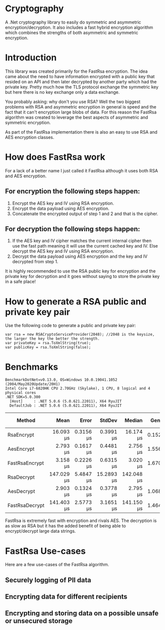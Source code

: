 # Cryptography
A .Net cryptography library to easily do symmetric and asymmetric encryption/decryption. It also includes a fast hybrid encryption algorithm which combines the strengths of both asymmetric and symmetric encryption.

# Introduction
This library was created primarily for the FastRsa encryption. The idea came about the need to have information encrypted with a public key that resided on an API and then later decrypted by another party which had the private key. Pretty much how the TLS protocol exchange the symmetric key but here there is no key exchange only a data exchange.

You probably asking: why don't you use RSA? Well the two biggest problems with RSA and asymmetric encryption in general is speed and the fact that it can't encryption large blobs of data. For this reason the FastRsa algorithm was created to leverage the best aspects of asymmetric and symmetric encryption. 

As part of the FastRsa implementation there is also an easy to use RSA and AES encryption classes.

# How does FastRsa work
For a lack of a better name I just called it FastRsa although it uses both RSA and AES encryption. 

## For encryption the following steps happen:
1. Encrypt the AES key and IV using RSA encryption.
2. Encrypt the data payload using AES encryption.
3. Concatenate the encrypted output of step 1 and 2 and that is the cipher.

## For decryption the following steps happen:
1. If the AES key and IV cipher matches the current internal cipher then use the fast path meaning it will use the current cached key and IV. Else decrypt the AES key and IV using RSA encryption.
2. Decrypt the data payload using AES encryption and the key and IV decrypted from step 1.

It is highly recommended to use the RSA public key for encryption and the private key for decryption and it goes without saying to store the private key in a safe place!

# How to generate a RSA public and private key pair
Use the following code to generate a public and private key pair:
```
var rsa = new RSACryptoServiceProvider(2048); //2048 is the keysize, the larger the key the better the strength.
var privateKey = rsa.ToXmlString(true);
var publicKey = rsa.ToXmlString(false);
```

# Benchmarks
```
BenchmarkDotNet=v0.13.0, OS=Windows 10.0.19041.1052 (2004/May2020Update/20H1)
Intel Core i7-6820HK CPU 2.70GHz (Skylake), 1 CPU, 8 logical and 4 physical cores
.NET SDK=5.0.300
  [Host]     : .NET 5.0.6 (5.0.621.22011), X64 RyuJIT
  DefaultJob : .NET 5.0.6 (5.0.621.22011), X64 RyuJIT

```
|                       Method |       Mean |     Error |     StdDev |     Median |  Gen 0 | Gen 1 | Gen 2 | Allocated |
|----------------------------- |-----------:|----------:|-----------:|-----------:|-------:|------:|------:|----------:|
|                   RsaEncrypt |  16.093 μs | 0.3156 μs |  0.3991 μs |  16.174 μs | 0.1526 |     - |     - |     720 B |
|                   AesEncrypt |   2.793 μs | 0.1617 μs |  0.4481 μs |   2.756 μs | 1.5564 |     - |     - |   6,512 B |
|               FastRsaEncrypt |   3.158 μs | 0.2226 μs |  0.6315 μs |   3.020 μs | 1.6708 |     - |     - |   7,008 B |
|                   RsaDecrypt | 147.029 μs | 5.4847 μs | 15.2893 μs | 142.048 μs |      - |     - |     - |     616 B |
|                   AesDecrypt |   2.903 μs | 0.1324 μs |  0.3778 μs |   2.795 μs | 1.0681 |     - |     - |   4,496 B |
|               FastRsaDecrypt | 141.403 μs | 2.5773 μs |  3.1651 μs | 141.150 μs | 1.4648 |     - |     - |   6,528 B |

FastRsa is extremely fast with encryption and rivals AES. 
The decryption is as slow as RSA but it has the added benefit of being able to encrypt/decrypt large data strings.

# FastRsa Use-cases
Here are a few use-cases of the FastRsa algorithm.

## Securely logging of PII data
## Encrypting data for different recipients
## Encrypting and storing data on a possible unsafe or unsecured storage 